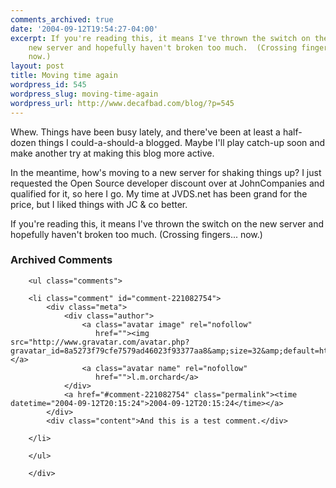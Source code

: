 ```yaml
---
comments_archived: true
date: '2004-09-12T19:54:27-04:00'
excerpt: If you're reading this, it means I've thrown the switch on the
    new server and hopefully haven't broken too much.  (Crossing fingers...
    now.)
layout: post
title: Moving time again
wordpress_id: 545
wordpress_slug: moving-time-again
wordpress_url: http://www.decafbad.com/blog/?p=545
---
```

Whew.  Things have been busy lately, and there've been at least a half-dozen things I could-a-should-a blogged.  Maybe I'll play catch-up soon and make another try at making this blog more active.

In the meantime, how's moving to a new server for shaking things up?  I just requested the Open Source developer discount over at JohnCompanies and qualified for it, so here I go.  My time at JVDS.net has been grand for the price, but I liked things with JC &#38; co better.

If you're reading this, it means I've thrown the switch on the new server and hopefully haven't broken too much.  (Crossing fingers... now.)

<div id="comments" class="comments archived-comments">
            <h3>Archived Comments</h3>
            
        <ul class="comments">
            
        <li class="comment" id="comment-221082754">
            <div class="meta">
                <div class="author">
                    <a class="avatar image" rel="nofollow" 
                       href=""><img src="http://www.gravatar.com/avatar.php?gravatar_id=8a5273f79cfe7579ad46023f93377aa8&amp;size=32&amp;default=http://mediacdn.disqus.com/1320279820/images/noavatar32.png"/></a>
                    <a class="avatar name" rel="nofollow" 
                       href="">l.m.orchard</a>
                </div>
                <a href="#comment-221082754" class="permalink"><time datetime="2004-09-12T20:15:24">2004-09-12T20:15:24</time></a>
            </div>
            <div class="content">And this is a test comment.</div>
            
        </li>
    
        </ul>
    
        </div>
    